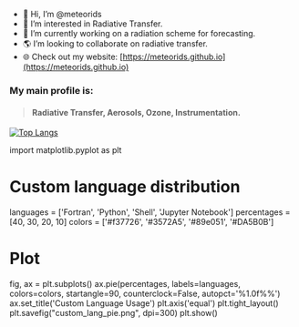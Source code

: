 - 👋 Hi, I’m @meteorids
- :sunrise: I’m interested in Radiative Transfer.
- :telescope: I’m currently working on a radiation scheme for forecasting.
- :earth_americas: I’m looking to collaborate on radiative transfer. 
- :globe_with_meridians: Check out my website: [https://meteorids.github.io](https://meteorids.github.io)

### My main profile is:
 > ####  Radiative Transfer, Aerosols, Ozone, Instrumentation.


<!--- my enbeded card
more here: https://github.com/anuraghazra/github-readme-stats 
--->


[![Top Langs](https://github-readme-stats.vercel.app/api/top-langs/?username=meteorids&layout=compact&theme=gruvbox)](https://github.com/anuraghazra/github-readme-stats)

import matplotlib.pyplot as plt

# Custom language distribution
languages = ['Fortran', 'Python', 'Shell', 'Jupyter Notebook']
percentages = [40, 30, 20, 10]
colors = ['#f37726', '#3572A5', '#89e051', '#DA5B0B']

# Plot
fig, ax = plt.subplots()
ax.pie(percentages, labels=languages, colors=colors, startangle=90, counterclock=False, autopct='%1.0f%%')
ax.set_title('Custom Language Usage')
plt.axis('equal')
plt.tight_layout()
plt.savefig("custom_lang_pie.png", dpi=300)
plt.show()



<!---
meteorids/meteorids is a ✨ special ✨ repository because its `README.md` (this file) appears on your GitHub profile.
You can click the Preview link to take a look at your changes.
--->

